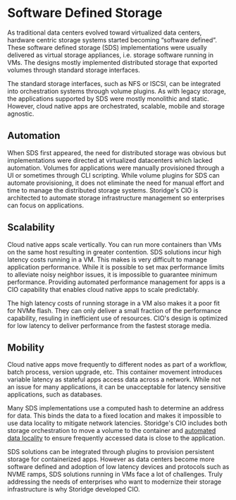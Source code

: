 # Software Defined Storage
As traditional data centers evolved toward virtualized data centers, hardware centric storage systems started becoming “software defined”. These software defined storage (SDS) implementations were usually delivered as virtual storage appliances, i.e. storage software running in VMs. The designs mostly implemented distributed storage that exported volumes through standard storage interfaces. 

The standard storage interfaces, such as NFS or ISCSI, can be integrated into orchestration systems through volume plugins. As with legacy storage, the applications supported by SDS were mostly monolithic and static. However, cloud native apps are orchestrated, scalable, mobile and storage agnostic.

## Automation

When SDS first appeared, the need for distributed storage was obvious but implementations were directed at virtualized datacenters which lacked automation. Volumes for applications were manually provisioned through a UI or sometimes through CLI scripting. While volume plugins for SDS can automate provisioning, it does not eliminate the need for manual effort and time to manage the distributed storage systems. Storidge's CIO is architected to automate storage infrastructure management so enterprises can focus on applications.

## Scalability

Cloud native apps scale vertically. You can run more containers than VMs on the same host resulting in greater contention. 
SDS solutions incur high latency costs running in a VM. This makes is very difficult to manage application performance. While it is possible to set max performance limits to alleviate noisy neighbor issues, it is impossible to guarantee minimum performance. Providing automated performance management for apps is a CIO capability that enables cloud native apps to scale predictably. 

The high latency costs of running storage in a VM also makes it a poor fit for NVMe flash. They can only deliver a small fraction of the performance capability, resuling in inefficient use of resources. CIO's design is optimized for low latency to deliver performance from the fastest storage media.

## Mobility

Cloud native apps move frequently to different nodes as part of a workflow, batch process, version upgrade, etc. This container movement introduces variable latency as stateful apps access data across a network. While not an issue for many applications, it can be unacceptable for latency sensitive applications, such as databases.

Many SDS implementations use a computed hash to determine an address for data. This binds the data to a fixed location and makes it impossible to use data locality to mitigate network latencies. Storidge's CIO includes both storage orchestration to move a volume to the container and [automated data locality](https://storidge.com/blog/effortless-data-locality-with-storidge/) to ensure frequently accessed data is close to the application.

SDS solutions can be integrated through plugins to provision persistent storage for containerized apps. However as data centers become more software defined and adoption of low latency devices and protocols such as NVME ramps, SDS solutions running in VMs face a lot of challenges. Truly addressing the needs of enterprises who want to modernize their storage infrastructure is why Storidge developed CIO.
